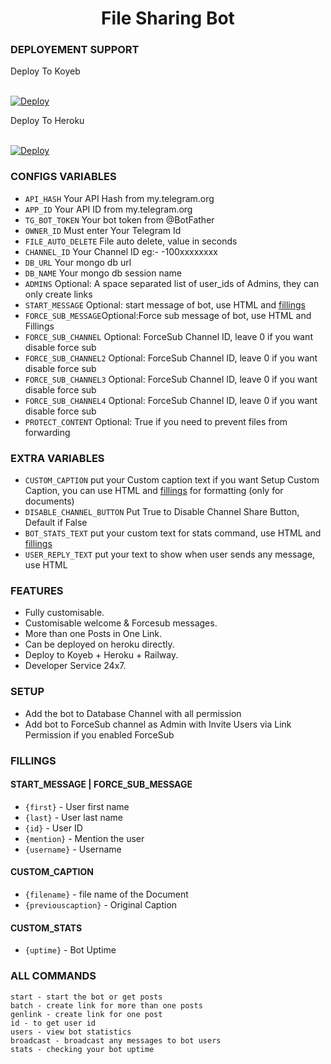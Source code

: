 <h1 align="center">
File Sharing Bot
</h1>



### DEPLOYEMENT SUPPORT

<summary>Deploy To Koyeb</summary>
<p>
<br>                 
<a target="/blank" href="https://app.koyeb.com/deploy?type=git&repository=github.com/Tamilupdates/File-Sharing-Premium-Bot&branch=main&name=file-sharing-bot" >
  <img src="https://www.koyeb.com/static/images/deploy/button.svg" alt="Deploy">
</a>
</p>

<summary>Deploy To Heroku</summary>
<p>
<br>
<a href="https://heroku.com/deploy?template=https://github.com/Tamilupdates/File-Sharing-Premium-Bot/tree/main">
  <img src="https://www.herokucdn.com/deploy/button.svg" alt="Deploy">
</a>
</p>


### CONFIGS VARIABLES

* `API_HASH` Your API Hash from my.telegram.org
* `APP_ID` Your API ID from my.telegram.org
* `TG_BOT_TOKEN` Your bot token from @BotFather
* `OWNER_ID` Must enter Your Telegram Id
* `FILE_AUTO_DELETE` File auto delete, value in seconds
* `CHANNEL_ID` Your Channel ID eg:- -100xxxxxxxx
* `DB_URL` Your mongo db url
* `DB_NAME` Your mongo db session name
* `ADMINS` Optional: A space separated list of user_ids of Admins, they can only create links
* `START_MESSAGE` Optional: start message of bot, use HTML and <a href='https://github.com/Tamilupdates/File-Sharing-Premium-Bot/blob/main/README.md#start_message'>fillings</a>
* `FORCE_SUB_MESSAGE`Optional:Force sub message of bot, use HTML and Fillings
* `FORCE_SUB_CHANNEL` Optional: ForceSub Channel ID, leave 0 if you want disable force sub
* `FORCE_SUB_CHANNEL2` Optional: ForceSub Channel ID, leave 0 if you want disable force sub
* `FORCE_SUB_CHANNEL3` Optional: ForceSub Channel ID, leave 0 if you want disable force sub
* `FORCE_SUB_CHANNEL4` Optional: ForceSub Channel ID, leave 0 if you want disable force sub
* `PROTECT_CONTENT` Optional: True if you need to prevent files from forwarding


### EXTRA VARIABLES

* `CUSTOM_CAPTION` put your Custom caption text if you want Setup Custom Caption, you can use HTML and <a href='https://github.com/Tamilupdates/File-Sharing-Premium-Bot/blob/main/README.md#custom_caption'>fillings</a> for formatting (only for documents)
* `DISABLE_CHANNEL_BUTTON` Put True to Disable Channel Share Button, Default if False
* `BOT_STATS_TEXT` put your custom text for stats command, use HTML and <a href='https://github.com/Tamilupdates/File-Sharing-Premium-Bot/blob/main/README.md#custom_stats'>fillings</a>
* `USER_REPLY_TEXT` put your text to show when user sends any message, use HTML


### FEATURES

- Fully customisable.
- Customisable welcome & Forcesub messages.
- More than one Posts in One Link.
- Can be deployed on heroku directly.
- Deploy to Koyeb + Heroku + Railway.
- Developer Service 24x7.


### SETUP

- Add the bot to Database Channel with all permission
- Add bot to ForceSub channel as Admin with Invite Users via Link Permission if you enabled ForceSub


### FILLINGS

#### START_MESSAGE | FORCE_SUB_MESSAGE

* `{first}` - User first name
* `{last}` - User last name
* `{id}` - User ID
* `{mention}` - Mention the user
* `{username}` - Username

#### CUSTOM_CAPTION

* `{filename}` - file name of the Document
* `{previouscaption}` - Original Caption

#### CUSTOM_STATS

* `{uptime}` - Bot Uptime


### ALL COMMANDS

```
start - start the bot or get posts
batch - create link for more than one posts
genlink - create link for one post
id - to get user id
users - view bot statistics
broadcast - broadcast any messages to bot users
stats - checking your bot uptime
```
